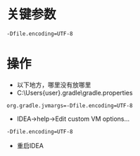 # 关键参数
```
-Dfile.encoding=UTF-8
```
# 操作
- 以下地方，哪里没有放哪里
- C:\Users\{user}\.gradle\gradle.properties
```
org.gradle.jvmargs=-Dfile.encoding=UTF-8
```
- IDEA->help->Edit custom VM options...
```
-Dfile.encoding=UTF-8
```
- 重启IDEA
